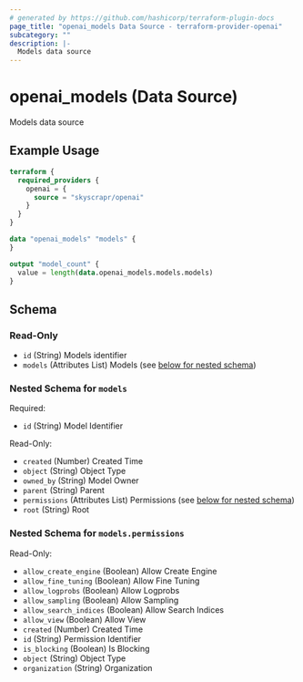 ```yaml
---
# generated by https://github.com/hashicorp/terraform-plugin-docs
page_title: "openai_models Data Source - terraform-provider-openai"
subcategory: ""
description: |-
  Models data source
---
```


# openai_models (Data Source)

Models data source

## Example Usage

```terraform
terraform {
  required_providers {
    openai = {
      source = "skyscrapr/openai"
    }
  }
}

data "openai_models" "models" {
}

output "model_count" {
  value = length(data.openai_models.models.models)
}
```

<!-- schema generated by tfplugindocs -->
## Schema

### Read-Only

- `id` (String) Models identifier
- `models` (Attributes List) Models (see [below for nested schema](#nestedatt--models))

<a id="nestedatt--models"></a>
### Nested Schema for `models`

Required:

- `id` (String) Model Identifier

Read-Only:

- `created` (Number) Created Time
- `object` (String) Object Type
- `owned_by` (String) Model Owner
- `parent` (String) Parent
- `permissions` (Attributes List) Permissions (see [below for nested schema](#nestedatt--models--permissions))
- `root` (String) Root

<a id="nestedatt--models--permissions"></a>
### Nested Schema for `models.permissions`

Read-Only:

- `allow_create_engine` (Boolean) Allow Create Engine
- `allow_fine_tuning` (Boolean) Allow Fine Tuning
- `allow_logprobs` (Boolean) Allow Logprobs
- `allow_sampling` (Boolean) Allow Sampling
- `allow_search_indices` (Boolean) Allow Search Indices
- `allow_view` (Boolean) Allow View
- `created` (Number) Created Time
- `id` (String) Permission Identifier
- `is_blocking` (Boolean) Is Blocking
- `object` (String) Object Type
- `organization` (String) Organization
